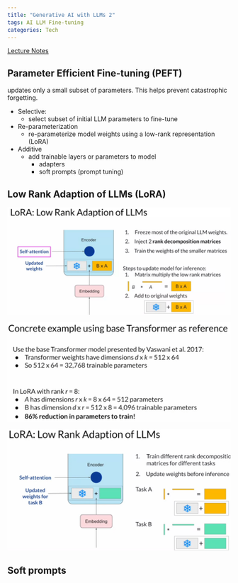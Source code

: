 ```yaml
---
title: "Generative AI with LLMs 2"
tags: AI LLM Fine-tuning
categories: Tech
---
```


[Lecture Notes](/assets/materials/LLM/GenAILLM%20Slides/W2.pdf)

## Parameter Efficient Fine-tuning (PEFT)

updates only a small subset of parameters. This helps prevent catastrophic forgetting.

 - Selective:
   - select subset of initial LLM parameters to fine-tune
 - Re-parameterization
   - re-parameterize model weights using a low-rank representation (LoRA)
 - Additive
   - add trainable layers or parameters to model
     - adapters
     - soft prompts (prompt tuning)

## Low Rank Adaption of LLMs (LoRA)

![lora](/assets/source/image/blog/lora.png)


![lora-example](/assets/source/image/blog/lora-example.png)


![lora-example-1](/assets/source/image/blog/lora-example-1.png)


## Soft prompts


